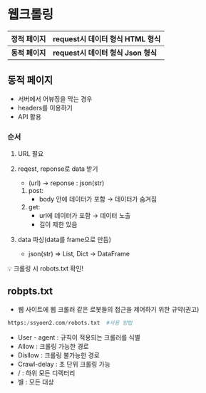 # 웹크롤링

| 정적 페이지 | request시 데이터 형식 HTML 형식 |
| --- | --- |
| **동적 페이지** | **request시 데이터 형식 Json 형식** |


## 동적 페이지
* 서버에서 어뷰징을 막는 경우
* headers를 이용하기
* API 활용


### 순서

1. URL 필요

2. reqest, reponse로 data 받기
    * (url) -> reponse : json(str)
    1. post:
        - body 안에 데이터가 포함 → 데이터가 숨겨짐
    2. get: 
        - url에 데이터가 포함 → 데이터 노출
        - 길이 제한 있음
             
3. data 파싱(data를 frame으로 만듬)
    * json(str) => List, Dict -> DataFrame 


<aside>
💡 크롤링 시 robots.txt 확인!
</aside>

## robpts.txt
* 웹 사이트에 웹 크롤러 같은 로봇들의 접근을 제어하기 위한 규약(권고)
```python
https:/ssyoen2.com/robots.txt  #사용 방법
```

* User - agent : 규칙이 적용되는 크롤러를 식별
* Allow : 크롤링 가능한 경로
* Disllow : 크롤링 불가능한 경로
* Crawl-delay : 초 단위 크롤링 가능
* / : 하위 모든 디렉터리
* 별 : 모든 대상
